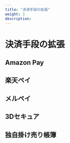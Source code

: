 ```yaml
---
title: "決済手段の拡張"
weight: 3
description: 
---
```


# 決済手段の拡張

## Amazon Pay
## 楽天ペイ
## メルペイ
## 3Dセキュア
## 独自掛け売り帳簿